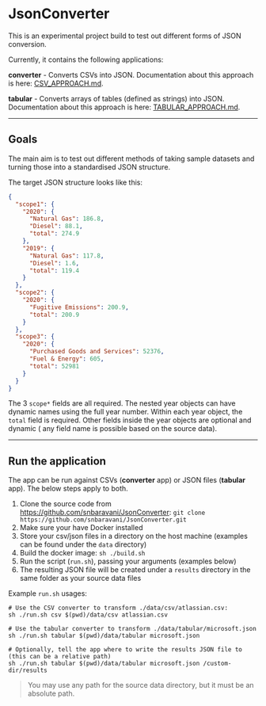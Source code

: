 # JsonConverter

This is an experimental project build to test out different forms of JSON conversion.

Currently, it contains the following applications:

**converter** - Converts CSVs into JSON. Documentation about this approach is here:
[CSV_APPROACH.md](./CSV_APPROACH.md).

**tabular** - Converts arrays of tables (defined as strings) into JSON. Documentation about this approach is here:
[TABULAR_APPROACH.md](./TABULAR_APPROACH.md).

---

## Goals

The main aim is to test out different methods of taking sample datasets and turning those into a standardised JSON
structure.

The target JSON structure looks like this:

```json
{
  "scope1": {
    "2020": {
      "Natural Gas": 186.8,
      "Diesel": 88.1,
      "total": 274.9
    },
    "2019": {
      "Natural Gas": 117.8,
      "Diesel": 1.6,
      "total": 119.4
    }
  },
  "scope2": {
    "2020": {
      "Fugitive Emissions": 200.9,
      "total": 200.9
    }
  },
  "scope3": {
    "2020": {
      "Purchased Goods and Services": 52376,
      "Fuel & Energy": 605,
      "total": 52981
    }
  }
}
```

The 3 `scope*` fields are all required. The nested year objects can have dynamic names using the full year number.
Within each year object, the `total` field is required. Other fields inside the year objects are optional and dynamic (
any field name is possible based on the source data).

---

## Run the application

The app can be run against CSVs (**converter** app) or JSON files (**tabular** app). The below steps apply to both.

1. Clone the source code from https://github.com/snbaravani/JsonConverter:
   `git clone https://github.com/snbaravani/JsonConverter.git`
2. Make sure your have Docker installed
3. Store your csv/json files in a directory on the host machine (examples can be found under the `data` directory)
4. Build the docker image: `sh ./build.sh`
5. Run the script (`run.sh`), passing your arguments (examples below)
6. The resulting JSON file will be created under a `results` directory in the same folder as your source data files

Example `run.sh` usages:

```shell
# Use the CSV converter to transform ./data/csv/atlassian.csv:
sh ./run.sh csv $(pwd)/data/csv atlassian.csv

# Use the tabular converter to transform ./data/tabular/microsoft.json
sh ./run.sh tabular $(pwd)/data/tabular microsoft.json

# Optionally, tell the app where to write the results JSON file to (this can be a relative path)
sh ./run.sh tabular $(pwd)/data/tabular microsoft.json /custom-dir/results
```

> You may use any path for the source data directory, but it must be an absolute path.
